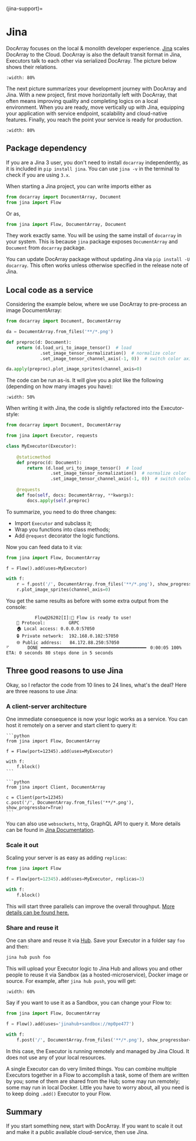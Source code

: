 (jina-support)=
# Jina

DocArray focuses on the local & monolith developer experience. [Jina](https://github.com/jina-ai/jina) scales DocArray to the Cloud. DocArray is also the default transit format in Jina, Executors talk to each other via serialized DocArray. The picture below shows their relations.

```{figure} position-jina-docarray.svg
:width: 80%

```

The next picture summarizes your development journey with DocArray and Jina. With a new project, first move horizontally left with DocArray, that often means improving quality and completing logics on a local environment. When you are ready, move vertically up with Jina, equipping your application with service endpoint, scalability and cloud-native features. Finally, you reach the point your service is ready for production.

```{figure} position-jina-docarray-2.svg
:width: 80%

```


## Package dependency

If you are a Jina 3 user, you don't need to install `docarray` independently, as it is included in `pip install jina`. You can use `jina -v` in the terminal to check if you are using `3.x`.

When starting a Jina project, you can write imports either as 
```python
from docarray import DocumentArray, Document
from jina import Flow
```

Or as,

```python
from jina import Flow, DocumentArray, Document
```

They work exactly same. You will be using the same install of `docarray` in your system. This is because `jina` package exposes `DocumentArray` and `Document` from `docarray` package.

You can update DocArray package without updating Jina via `pip install -U docarray`. This often works unless otherwise specified in the release note of Jina.

## Local code as a service

Considering the example below, where we use DocArray to pre-process an image DocumentArray:

```python
from docarray import Document, DocumentArray

da = DocumentArray.from_files('**/*.png')

def preproc(d: Document):
    return (d.load_uri_to_image_tensor()  # load
             .set_image_tensor_normalization()  # normalize color 
             .set_image_tensor_channel_axis(-1, 0))  # switch color axis for the PyTorch model later

da.apply(preproc).plot_image_sprites(channel_axis=0)
```

The code can be run as-is. It will give you a plot like the following (depending on how many images you have):

```{figure} docarray-img.png
:width: 50%
```


When writing it with Jina, the code is slightly refactored into the Executor-style:

```python
from docarray import Document, DocumentArray

from jina import Executor, requests

class MyExecutor(Executor):
    
    @staticmethod
    def preproc(d: Document):
        return (d.load_uri_to_image_tensor()  # load
                 .set_image_tensor_normalization()  # normalize color 
                 .set_image_tensor_channel_axis(-1, 0))  # switch color axis for the PyTorch model later
    
    @requests
    def foo(self, docs: DocumentArray, **kwargs):
        docs.apply(self.preproc)
```

To summarize, you need to do three changes:

- Import `Executor` and subclass it;
- Wrap you functions into class methods;
- Add `@request` decorator the logic functions.

Now you can feed data to it via:

```python
from jina import Flow, DocumentArray

f = Flow().add(uses=MyExecutor)

with f:
    r = f.post('/', DocumentArray.from_files('**/*.png'), show_progress=True)
    r.plot_image_sprites(channel_axis=0)
```

You get the same results as before with some extra output from the console:

```text
           Flow@26202[I]:🎉 Flow is ready to use!
	🔗 Protocol: 		GRPC
	🏠 Local access:	0.0.0.0:57050
	🔒 Private network:	192.168.0.102:57050
	🌐 Public address:	84.172.88.250:57050
⠋       DONE ━━━━━━━━━━━━━━━━━━━━━━━━━━━━━━━━━━━━━━━━╸ 0:00:05 100% ETA: 0 seconds 80 steps done in 5 seconds
```

## Three good reasons to use Jina

Okay, so I refactor the code from 10 lines to 24 lines, what's the deal? Here are three reasons to use Jina:

### A client-server architecture

One immediate consequence is now your logic works as a service. You can host it remotely on a server and start client to query it:

````{tab} Server
```python
from jina import Flow, DocumentArray

f = Flow(port=12345).add(uses=MyExecutor)

with f:
    f.block() 
```
````
````{tab} Client
```python
from jina import Client, DocumentArray

c = Client(port=12345)
c.post('/', DocumentArray.from_files('**/*.png'), show_progressbar=True)
```
````

You can also use `websockets`, `http`, GraphQL API to query it. More details can be found in [Jina Documentation](https://docs.jina.ai/).

### Scale it out

Scaling your server is as easy as adding `replicas`:

```python
from jina import Flow

f = Flow(port=12345).add(uses=MyExecutor, replicas=3)

with f:
    f.block() 
```

This will start three parallels can improve the overall throughput. [More details can be found here.](https://docs.jina.ai/fundamentals/flow/create-flow/#replicate-executors)

### Share and reuse it

One can share and reuse it via [Hub](https://hub.jina.ai). Save your Executor in a folder say `foo` and then:

```bash
jina hub push foo
```

This will upload your Executor logic to Jina Hub and allows you and other people to reuse it via Sandbox (as a hosted-microservice), Docker image or source. For example, after `jina hub push`, you will get:


```{figure} jinahub-push.png
:width: 60%
```


Say if you want to use it as a Sandbox, you can change your Flow to:

```python
from jina import Flow, DocumentArray           

f = Flow().add(uses='jinahub+sandbox://mp0pe477')

with f:
    f.post('/', DocumentArray.from_files('**/*.png'), show_progressbar=True)
```

In this case, the Executor is running remotely and managed by Jina Cloud. It does not use any of your local resources.

A single Executor can do very limited things. You can combine multiple Executors together in a Flow to accomplish a task, some of them are written by you; some of them are shared from the Hub; some may run remotely; some may run in local Docker. Little you have to worry about, all you need is to keep doing `.add()` Executor to your Flow.

## Summary


If you start something new, start with DocArray. If you want to scale it out and make it a public available cloud-service, then use Jina.